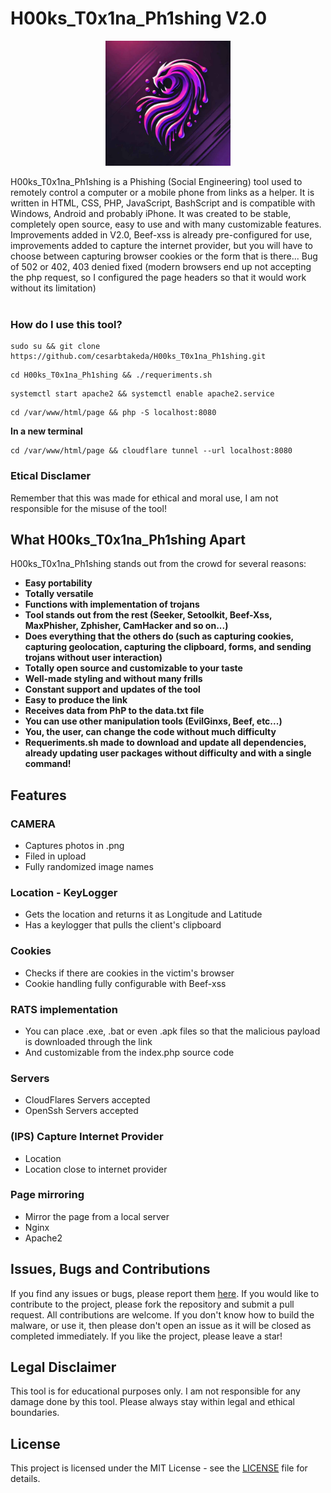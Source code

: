 # H00ks_T0x1na_Ph1shing V2.0

<p align='center'>
<img src="./logo.jpg" width=200 alt=" Logo"/>
</p>
<span>
H00ks_T0x1na_Ph1shing is a Phishing (Social Engineering) tool used to remotely control a computer or a mobile phone from links as a helper. It is written in HTML, CSS, PHP, JavaScript, BashScript and is compatible with Windows, Android and probably iPhone. It was created to be stable, completely open source, easy to use and with many customizable features. Improvements added in V2.0, Beef-xss is already pre-configured for use, improvements added to capture the internet provider, but you will have to choose between capturing browser cookies or the form that is there... Bug of 502 or 402, 403 denied fixed (modern browsers end up not accepting the php request, so I configured the page headers so that it would work without its limitation) </span> </br> </br>

### How do I use this tool? 
```
sudo su && git clone https://github.com/cesarbtakeda/H00ks_T0x1na_Ph1shing.git
```
```
cd H00ks_T0x1na_Ph1shing && ./requeriments.sh
```
```
systemctl start apache2 && systemctl enable apache2.service
```
```
cd /var/www/html/page && php -S localhost:8080
```

**In a new terminal**
```
cd /var/www/html/page && cloudflare tunnel --url localhost:8080
```
### Etical Disclamer
Remember that this was made for ethical and moral use, I am not responsible for the misuse of the tool!


## What H00ks_T0x1na_Ph1shing Apart

H00ks_T0x1na_Ph1shing stands out from the crowd for several reasons:

- **Easy portability**
- **Totally versatile**
- **Functions with implementation of trojans**
- **Tool stands out from the rest (Seeker, Setoolkit, Beef-Xss, MaxPhisher, Zphisher, CamHacker and so on...)**
- **Does everything that the others do (such as capturing cookies, capturing geolocation, capturing the clipboard, forms, and sending trojans without user interaction)**
- **Totally open source and customizable to your taste**
- **Well-made styling and without many frills**
- **Constant support and updates of the tool**
- **Easy to produce the link**
- **Receives data from PhP to the data.txt file**
- **You can use other manipulation tools (EvilGinxs, Beef, etc...)**
- **You, the user, can change the code without much difficulty**
- **Requeriments.sh made to download and update all dependencies, already updating user packages without difficulty and with a single command!**

## Features

### CAMERA

- Captures photos in .png
- Filed in upload
- Fully randomized image names


### Location - KeyLogger

- Gets the location and returns it as Longitude and Latitude
- Has a keylogger that pulls the client's clipboard



### Cookies

- Checks if there are cookies in the victim's browser
- Cookie handling fully configurable with Beef-xss

### RATS implementation

- You can place .exe, .bat or even .apk files so that the malicious payload is downloaded through the link
- And customizable from the index.php source code


### Servers

- CloudFlares Servers accepted
- OpenSsh Servers accepted

### (IPS) Capture Internet Provider
- Location
- Location close to internet provider

### Page mirroring

- Mirror the page from a local server
- Nginx
- Apache2


## Issues, Bugs and Contributions

If you find any issues or bugs, please report them [here](https://github.com/cesarbtakeda/H00ks_T0x1na_Ph1shing/issues). If you would like to contribute to the project, please fork the repository and submit a pull request. All contributions are welcome. If you don't know how to build the malware, or use it, then please don't open an issue as it will be closed as completed immediately.
If you like the project, please leave a star!

## Legal Disclaimer

This tool is for educational purposes only. I am not responsible for any damage done by this tool. Please always stay within legal and ethical boundaries.

## License

This project is licensed under the MIT License - see the [LICENSE](LICENSE) file for details.

